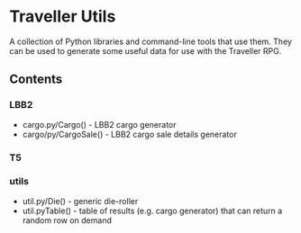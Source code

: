 # Traveller Utils

A collection of Python libraries and command-line tools that use them. They can be used
to generate some useful data for use with the Traveller RPG.

## Contents

### LBB2
* cargo.py/Cargo() - LBB2 cargo generator
* cargo/py/CargoSale() - LBB2 cargo sale details generator
### T5
### utils
* util.py/Die() - generic die-roller
* util.pyTable() - table of results (e.g. cargo generator) that can return a random row on demand